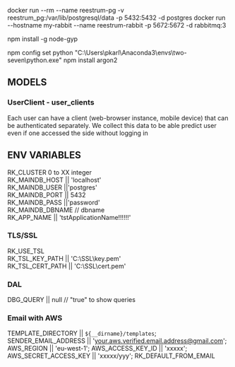 
docker run --rm --name reestrum-pg -v reestrum_pg:/var/lib/postgresql/data -p 5432:5432 -d postgres
docker run --hostname my-rabbit --name reestrum-rabbit -p 5672:5672 -d rabbitmq:3


npm install -g node-gyp

npm config set python "C:\Users\pkarl\Anaconda3\envs\two-seven\python.exe"
npm install argon2


## MODELS
### UserClient - user_clients
Each user can have a client (web-browser instance, mobile device) that can be authenticated separately. We collect this 
data to be able predict user even if one accessed the side without logging in

## ENV VARIABLES
RK_CLUSTER 0 to XX integer  
RK_MAINDB_HOST || 'localhost'  
RK_MAINDB_USER ||'postgres'  
RK_MAINDB_PORT || 5432  
RK_MAINDB_PASS ||'password'  
RK_MAINDB_DBNAME // dbname  
RK_APP_NAME || 'tstApplicationName!!!!!!'  

### TLS/SSL
RK_USE_TSL  
RK_TSL_KEY_PATH || 'C:\\SSL\\key.pem'  
RK_TSL_CERT_PATH || 'C:\\SSL\\cert.pem'  

### DAL
DBG_QUERY || null // "true" to show queries

### Email with AWS
TEMPLATE_DIRECTORY || `${__dirname}/templates`;
SENDER_EMAIL_ADDRESS || 'your.aws.verified.email.address@gmail.com';
AWS_REGION || 'eu-west-1';
AWS_ACCESS_KEY_ID || 'xxxxx';
AWS_SECRET_ACCESS_KEY || 'xxxxx/yyy';
RK_DEFAULT_FROM_EMAIL

